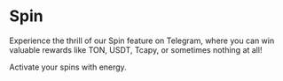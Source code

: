 # Spin

Experience the thrill of our Spin feature on Telegram, where you can win valuable rewards like TON, USDT, Tcapy, or sometimes nothing at all!

Activate your spins with energy.&#x20;
